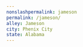 ```yaml
---
﻿nonslashpermalink: jameson
permalink: /jameson/
alley: Jameson
city: Phenix City
state: Alabama
---
```

